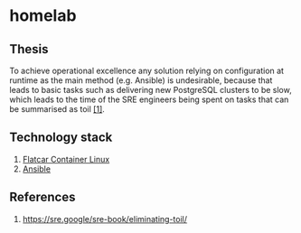 # homelab

## Thesis

To achieve operational excellence any solution relying on configuration at runtime as the main method (e.g. Ansible) is undesirable, because that leads to basic tasks such as delivering new PostgreSQL clusters to be slow, which leads to the time of the SRE engineers being spent on tasks that can be summarised as toil [\[1\]](https://sre.google/sre-book/eliminating-toil/).

## Technology stack

1. [Flatcar Container Linux](https://www.flatcar.org)
2. [Ansible](https://www.redhat.com/en/ansible-collaborative)

## References

1. https://sre.google/sre-book/eliminating-toil/
